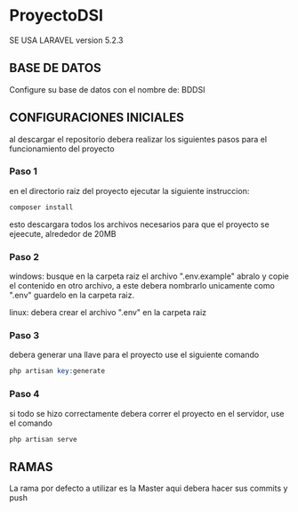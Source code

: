 # ProyectoDSI
SE USA LARAVEL version 5.2.3

## BASE DE DATOS
Configure su base de datos con el nombre de: BDDSI

## CONFIGURACIONES INICIALES

al descargar el repositorio debera realizar los siguientes pasos para el funcionamiento del proyecto

### Paso 1

en el directorio raiz del proyecto ejecutar la siguiente instruccion:  
```php
composer install
```


esto descargara todos los archivos necesarios para que el proyecto se ejeecute, alrededor de 20MB


### Paso 2
windows:
busque en la carpeta raiz el archivo ".env.example" abralo y copie el contenido en otro archivo, a este debera nombrarlo unicamente como ".env" guardelo en la carpeta raiz.

linux:
debera crear el archivo ".env" en la carpeta raiz

### Paso 3

debera generar una llave para el proyecto use el siguiente comando
```php
php artisan key:generate
```

### Paso 4

si todo se  hizo correctamente debera correr el proyecto en el servidor, use el comando
```php
php artisan serve
```

## RAMAS
 La rama por defecto a utilizar es la Master aqui debera hacer sus commits y push
